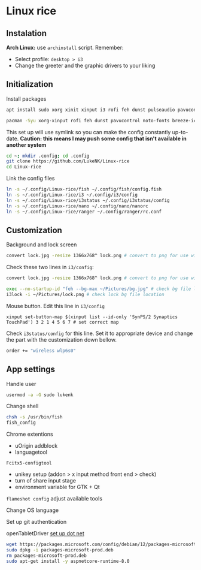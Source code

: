 # Linux rice

## Instalation
**Arch Linux:** use `archinstall` script. Remember:
- Select profile: `desktop > i3`
- Change the greeter and the graphic drivers to your liking

## Initialization
Install packages
```bash
apt install sudo xorg xinit xinput i3 rofi feh dunst pulseaudio pavucontrol fonts-recommended fonts-noto-cjk breeze-icon-theme fcitx5 fcitx5-unikey brightnessctl netselect-apt hwinfo htop git alacritty fish ranger chromium python3 python3-pip nodejs npm 7zip yt-dlp sqlite3 kate vlc inkscape audacity obs-studio flameshot

pacman -Syu xorg-xinput rofi feh dunst pavucontrol noto-fonts breeze-icons fcitx5 fcitx5-unikey brightnessctl hwinfo man-db htop git alacritty fish ranger chromium python python-pip nodejs npm 7zip yt-dlp sqlite3 kate vlc inkscape audacity obs-studio flameshot
```

This set up will use symlink so you can make the config constantly up-to-date. **Caution: this means I may push some config that isn't available in another system**
```bash
cd ~; mkdir .config; cd .config
git clone https://github.com/LukeNK/Linux-rice
cd Linux-rice
```

Link the config files
```bash
ln -s ~/.config/Linux-rice/fish ~/.config/fish/config.fish
ln -s ~/.config/Linux-rice/i3 ~/.config/i3/config
ln -s ~/.config/Linux-rice/i3status ~/.config/i3status/config
ln -s ~/.config/Linux-rice/nano ~/.config/nano/nanorc
ln -s ~/.config/Linux-rice/ranger ~/.config/ranger/rc.conf
```

## Customization
Background and lock screen 
```bash
convert lock.jpg -resize 1366x768^ lock.png # convert to png for use with i3lock
```
Check these two lines in `i3/config`:
```bash
convert lock.jpg -resize 1366x768^ lock.png # convert to png for use with i3lock

exec --no-startup-id "feh --bg-max ~/Pictures/bg.jpg" # check bg file location
i3lock -i ~/Pictures/lock.png # check lock bg file location
```

Mouse button. Edit this line in `i3/config`
```
xinput set-button-map $(xinput list --id-only 'SynPS/2 Synaptics TouchPad') 3 2 1 4 5 6 7 # set correct map
```

Check `i3status/config` for this line. Set it to appropriate device and change the part with the customization down bellow.
```bash
order += "wireless wlp6s0"
```

## App settings
Handle user
```bash
usermod -a -G sudo lukenk
```

Change shell
```bash
chsh -s /usr/bin/fish
fish_config
```

Chrome extentions
- uOrigin addblock
- languagetool

`Fcitx5-configtool`
- unikey setup (addon > x input method front end > check)
- turn of share input stage
- environment variable for GTK + Qt

`flameshot config` adjust available tools

Change OS language

Set up git authentication

openTabletDriver [set up dot net](https://learn.microsoft.com/en-us/dotnet/core/install/linux-debian?tabs=dotnet8)
```bash
wget https://packages.microsoft.com/config/debian/12/packages-microsoft-prod.deb -O packages-microsoft-prod.deb
sudo dpkg -i packages-microsoft-prod.deb
rm packages-microsoft-prod.deb
sudo apt-get install -y aspnetcore-runtime-8.0
```